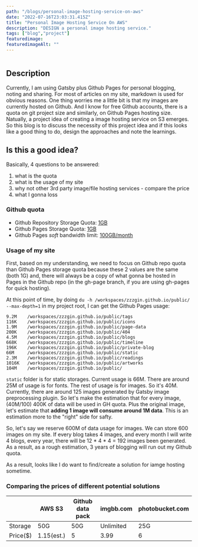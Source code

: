 ```yaml
---
path: "/blogs/personal-image-hosting-service-on-aws"
date: "2022-07-16T23:03:31.415Z"
title: "Personal Image Hosting Service On AWS"
description: "DESIGN a personal image hosting service."
tags: ["blog","project"]
featuredimage: 
featuredimageAlt: ""
---
```


```toc
```

## Description
Currently, I am using Gatsby plus Github Pages for personal blogging, noting and sharing. For most of articles on my site, markdown is used for obvious reasons. One thing worries me a little bit is that my images are currently hosted on Github. And I know for free Github accounts, there is a quota on git project size and similarly, on Github Pages hosting size. Natually, a project idea of creating a image hosting service on S3 emerges. So this blog is to discuss the necessity of this project idea and if this looks like a good thing to do, design the approaches and note the learnings.

## Is this a good idea?
Basically, 4 questions to be answered:
1. what is the quota
2. what is the usage of my site
3. why not other 3rd party image/file hosting services - compare the price
4. what I gonna loss

### Github quota
* Github Repository Storage Quota: [1GB](https://docs.github.com/en/repositories/working-with-files/managing-large-files/about-storage-and-bandwidth-usage)
* Github Pages Storage Quota: [1GB](https://docs.github.com/en/pages/getting-started-with-github-pages/about-github-pages)
* Github Pages _soft_ bandwidth limit: [100GB/month](https://docs.github.com/en/pages/getting-started-with-github-pages/about-github-pages)

### Usage of my site
First, based on my understanding, we need to focus on Github repo quota than Github Pages storage quota because these 2 values are the same (both 1G) and, there will always be a copy of what gonna be hosted in Pages in the Github repo (in the gh-page branch, if you are using gh-pages for quick hosting). 

At this point of time, by doing `du -h /workspaces/zzzgin.github.io/public/ --max-depth=1` in my project root, I can get the Github Pages usage:
```
9.2M    /workspaces/zzzgin.github.io/public/tags
116K    /workspaces/zzzgin.github.io/public/icons
1.9M    /workspaces/zzzgin.github.io/public/page-data
200K    /workspaces/zzzgin.github.io/public/404
4.5M    /workspaces/zzzgin.github.io/public/blogs
668K    /workspaces/zzzgin.github.io/public/timeline
196K    /workspaces/zzzgin.github.io/public/private-blog
66M     /workspaces/zzzgin.github.io/public/static
2.3M    /workspaces/zzzgin.github.io/public/readings
1016K   /workspaces/zzzgin.github.io/public/artworks
104M    /workspaces/zzzgin.github.io/public/
```

`static` folder is for static storages. Current usage is 66M. There are around 25M of usage is for fonts. The rest of usage is for images. So it's 40M. Currently, there are around 125 images generated by Gatsby image preprocessing plugin. So let's make the estimation that for every image, (40M/100) 400K of data will be used in GH quota. Plus the original image, let's estimate that **adding 1 image will consume around 1M data**. This is an estimation more to the "right" side for safty.

So, let's say we reserve 600M of data usage for images. We can store 600 images on my site. If every blog takes 4 images, and every month I will write 4 blogs, every year, there will be  12 * 4 * 4 = 192 images been generated. As a result, as a rough estimation, 3 years of blogging will run out my Github quota.

As a result, looks like I do want to find/create a solution for iamge hosting sometime.

### Comparing the prices of different potential solutions
|   | AWS S3 | Github data pack | imgbb.com | photobucket.com |
| - | ------ | ---------------- | --------- | --------------- |
| Storage | 50G | 50G | Unlimited | 25G |
| Price($) | 1.15(est.) | 5 | 3.99 | 6 | 